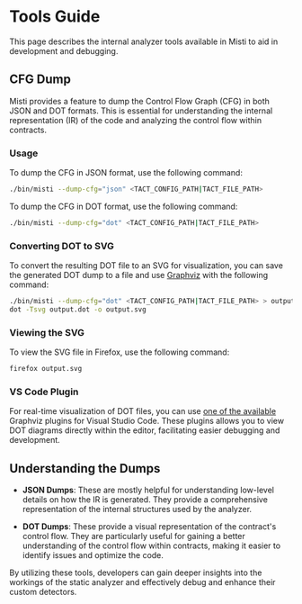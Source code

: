 # Tools Guide

This page describes the internal analyzer tools available in Misti to aid in development and debugging.

## CFG Dump

Misti provides a feature to dump the Control Flow Graph (CFG) in both JSON and DOT formats. This is essential for understanding the internal representation (IR) of the code and analyzing the control flow within contracts.

### Usage

To dump the CFG in JSON format, use the following command:

```bash
./bin/misti --dump-cfg="json" <TACT_CONFIG_PATH|TACT_FILE_PATH>
```

To dump the CFG in DOT format, use the following command:

```bash
./bin/misti --dump-cfg="dot" <TACT_CONFIG_PATH|TACT_FILE_PATH>
```

### Converting DOT to SVG

To convert the resulting DOT file to an SVG for visualization, you can save the generated DOT dump to a file and use [Graphviz](https://graphviz.org) with the following command:

```bash
./bin/misti --dump-cfg="dot" <TACT_CONFIG_PATH|TACT_FILE_PATH> > output.dot
dot -Tsvg output.dot -o output.svg
```

### Viewing the SVG

To view the SVG file in Firefox, use the following command:

```bash
firefox output.svg
```

### VS Code Plugin

For real-time visualization of DOT files, you can use [one of the available](https://marketplace.visualstudio.com/search?term=tag%3Agraphviz&target=VSCode&category=All%20categories&sortBy=Relevance) Graphviz plugins for Visual Studio Code. These plugins allows you to view DOT diagrams directly within the editor, facilitating easier debugging and development.

## Understanding the Dumps

- **JSON Dumps**: These are mostly helpful for understanding low-level details on how the IR is generated. They provide a comprehensive representation of the internal structures used by the analyzer.

- **DOT Dumps**: These provide a visual representation of the contract's control flow. They are particularly useful for gaining a better understanding of the control flow within contracts, making it easier to identify issues and optimize the code.

By utilizing these tools, developers can gain deeper insights into the workings of the static analyzer and effectively debug and enhance their custom detectors.

